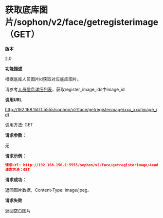 # 获取底库图片/sophon/v2/face/getregisterimage（GET）

**版本**

2.0

**功能描述**

根据底库人员图片id获取对应底库图片。

请参考[人员信息详细列表](2-get-identity.md)，获取register_image_ids中image_id

**调用URL**

http://192.168.150.1:5555/sophon/v2/face/getregisterimage/xxx_xxx(image_id)

调用方法: GET

**请求参数：**

无

**请求示例：**

```json
请求url: http://192.168.150.1:5555/sophon/v2/face/getregisterimage/4ead3ae3-54ff-4eff-9673-87d01ff10244
请求方法：GET
```

**请求成功：**

返回图片数据，Content-Type: image/jpeg。

**请求失败**

返回空白图片
